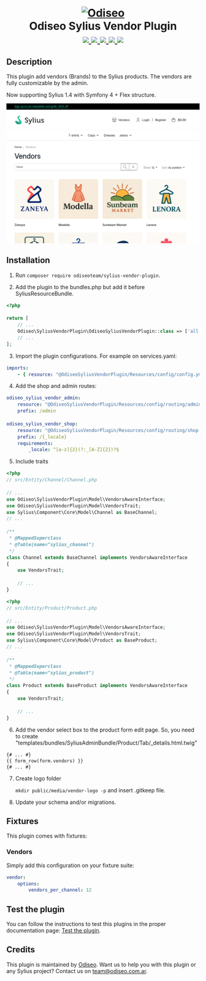 <h1 align="center">
    <a href="https://odiseo.com.ar/" target="_blank" title="Odiseo">
        <img src="https://github.com/odiseoteam/SyliusVendorPlugin/blob/master/logo_odiseo.png" alt="Odiseo" width="200px" />
    </a>
    <br />
    Odiseo Sylius Vendor Plugin
    <br />
    <a href="https://packagist.org/packages/odiseoteam/sylius-vendor-plugin" title="License" target="_blank">
        <img src="https://img.shields.io/packagist/l/odiseoteam/sylius-vendor-plugin.svg" />
    </a>
    <a href="https://packagist.org/packages/odiseoteam/sylius-vendor-plugin" title="Version" target="_blank">
        <img src="https://img.shields.io/packagist/v/odiseoteam/sylius-vendor-plugin.svg" />
    </a>
    <a href="http://travis-ci.org/odiseoteam/SyliusVendorPlugin" title="Build status" target="_blank">
        <img src="https://img.shields.io/travis/odiseoteam/SyliusVendorPlugin/master.svg" />
    </a>
    <a href="https://scrutinizer-ci.com/g/odiseoteam/SyliusVendorPlugin/" title="Scrutinizer" target="_blank">
        <img src="https://img.shields.io/scrutinizer/g/odiseoteam/SyliusVendorPlugin.svg" />
    </a>
    <a href="https://packagist.org/packages/odiseoteam/sylius-vendor-plugin" title="Total Downloads" target="_blank">
        <img src="https://poser.pugx.org/odiseoteam/sylius-vendor-plugin/downloads" />
    </a>
</h1>

## Description

This plugin add vendors (Brands) to the Sylius products. The vendors are fully customizable by the admin.

Now supporting Sylius 1.4 with Symfony 4 + Flex structure.

<img src="https://github.com/odiseoteam/SyliusVendorPlugin/blob/master/screenshot_1.png" alt="Vendors admin">

## Installation

1. Run `composer require odiseoteam/sylius-vendor-plugin`.

2. Add the plugin to the bundles.php but add it before SyliusResourceBundle.

```php
<?php

return [
    // ...
    Odiseo\SyliusVendorPlugin\OdiseoSyliusVendorPlugin::class => ['all' => true],
    // ...
];
```
 
3. Import the plugin configurations. For example on services.yaml:
 
```yml
imports:
    - { resource: "@OdiseoSyliusVendorPlugin/Resources/config/config.yml" }
```

4. Add the shop and admin routes:

```yml
odiseo_sylius_vendor_admin:
    resource: "@OdiseoSyliusVendorPlugin/Resources/config/routing/admin.yml"
    prefix: /admin

odiseo_sylius_vendor_shop:
    resource: "@OdiseoSyliusVendorPlugin/Resources/config/routing/shop.yml"
    prefix: /{_locale}
    requirements:
        _locale: ^[a-z]{2}(?:_[A-Z]{2})?$
```

5. Include traits

```php
<?php
// src/Entity/Channel/Channel.php

// ...
use Odiseo\SyliusVendorPlugin\Model\VendorsAwareInterface;
use Odiseo\SyliusVendorPlugin\Model\VendorsTrait;
use Sylius\Component\Core\Model\Channel as BaseChannel;
// ...

/**
 * @MappedSuperclass
 * @Table(name="sylius_channel")
 */
class Channel extends BaseChannel implements VendorsAwareInterface
{
    use VendorsTrait;

    // ...
}
```

```php
<?php
// src/Entity/Product/Product.php

// ...
use Odiseo\SyliusVendorPlugin\Model\VendorsAwareInterface;
use Odiseo\SyliusVendorPlugin\Model\VendorsTrait;
use Sylius\Component\Core\Model\Product as BaseProduct;
// ...

/**
 * @MappedSuperclass
 * @Table(name="sylius_product")
 */
class Product extends BaseProduct implements VendorsAwareInterface
{
    use VendorsTrait;

    // ...
}
```

6. Add the vendor select box to the product form edit page. So, you need to create "templates/bundles/SyliusAdminBundle/Product/Tab/_details.html.twig"

```twig
{# ... #}
{{ form_row(form.vendors) }}
{# ... #}
```

7. Create logo folder

    `mkdir public/media/vendor-logo -p` and insert .gitkeep file.

8. Update your schema and/or migrations.

## Fixtures

This plugin comes with fixtures:

### Vendors

Simply add this configuration on your fixture suite:

```yml
vendor:
    options:
        vendors_per_channel: 12
```

## Test the plugin

You can follow the instructions to test this plugins in the proper documentation page: [Test the plugin](doc/tests.md).
    
## Credits

This plugin is maintained by <a href="https://odiseo.com.ar">Odiseo</a>. Want us to help you with this plugin or any Sylius project? Contact us on <a href="mailto:team@odiseo.com.ar">team@odiseo.com.ar</a>.
